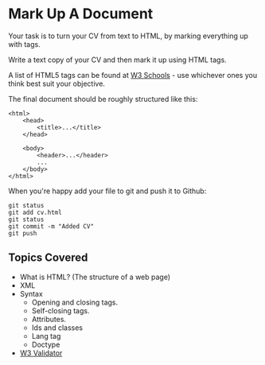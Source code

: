 # Mark Up A Document

Your task is to turn your CV from text to HTML, by marking everything up with tags.

Write a text copy of your CV and then mark it up using HTML tags.

A list of HTML5 tags can be found at [W3 Schools](http://www.w3schools.com/tags/default.asp) - use whichever ones you think best suit your objective.

The final document should be roughly structured like this:

```
<html>
    <head>
        <title>...</title>
    </head>
    
    <body>
        <header>...</header>
        ...
    </body>
</html>
```

When you're happy add your file to git and push it to Github:

```
git status
git add cv.html
git status
git commit -m "Added CV"
git push
```

## Topics Covered
* What is HTML? (The structure of a web page)
* XML
* Syntax
    * Opening and closing tags.
    * Self-closing tags.
    * Attributes.
    * Ids and classes
    * Lang tag
    * Doctype
* [W3 Validator](validator.w3.org)